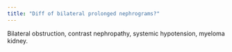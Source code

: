 ```yaml
---
title: "Diff of bilateral prolonged nephrograms?"
---
```

Bilateral obstruction, contrast nephropathy, systemic hypotension, myeloma kidney.

